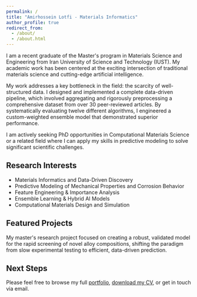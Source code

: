 ```yaml
---
permalink: /
title: "Amirhossein Lotfi - Materials Informatics"
author_profile: true
redirect_from: 
  - /about/
  - /about.html
---
```


I am a recent graduate of the Master's program in Materials Science and Engineering from Iran University of Science and Technology (IUST). My academic work has been centered at the exciting intersection of traditional materials science and cutting-edge artificial intelligence.

My work addresses a key bottleneck in the field: the scarcity of well-structured data. I designed and implemented a complete data-driven pipeline, which involved aggregating and rigorously preprocessing a comprehensive dataset from over 30 peer-reviewed articles. By systematically evaluating twelve different algorithms, I engineered a custom-weighted ensemble model that demonstrated superior performance.

I am actively seeking PhD opportunities in Computational Materials Science or a related field where I can apply my skills in predictive modeling to solve significant scientific challenges.

## Research Interests
* Materials Informatics and Data-Driven Discovery
* Predictive Modeling of Mechanical Properties and Corrosion Behavior
* Feature Engineering & Importance Analysis
* Ensemble Learning & Hybrid AI Models
* Computational Materials Design and Simulation

## Featured Projects
My master's research project focused on creating a robust, validated model for the rapid screening of novel alloy compositions, shifting the paradigm from slow experimental testing to efficient, data-driven prediction.

## Next Steps
Please feel free to browse my full [portfolio](/portfolio/), [download my CV](/files/your_cv_filename.pdf), or get in touch via email.
